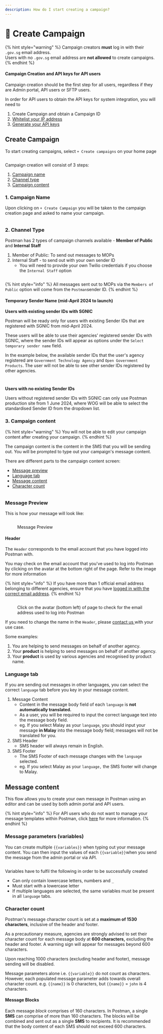 ```yaml
---
description: How do I start creating a campaign?
---
```


# 📢 Create Campaign

{% hint style="warning" %}
Campaign creators **must** log in with their `.gov.sg` email address. \
Users with no `.gov.sg` email address are **not allowed** to create campaigns.&#x20;
{% endhint %}

#### Campaign Creation and API keys for API users

Campaign creation should be the first step for all users, regardless if they are Admin portal, API users or SFTP users.&#x20;

In order for API users to obtain the API keys for system integration, you will need to&#x20;

1. Create Campaign and obtain a Campaign ID
2. [Whitelist your IP address](../postman-v2-admin-portal-for-api-users/campaign-settings.md#ip-address-whitelisting)
3. [Generate your API keys](../postman-v2-admin-portal-for-api-users/campaign-settings.md#api-keys)

## Create Campaign

To start creating campaigns, select  `+ Create campaigns` on your home page

<figure><img src="../.gitbook/assets/home_dashboard_create_campaign.png" alt=""><figcaption></figcaption></figure>

Campaign creation will consist of 3 steps:

1. [Campaign name](create-campaign.md#campaign-name)
2. [Channel type](create-campaign.md#id-2.-channel-type)
3. [Campaign content](create-campaign.md#id-3.-campaign-content)

### 1. Campaign Name

Upon clicking on `+ Create Campaign` you will be taken to the campaign creation page and asked to name your campaign.

<figure><img src="../.gitbook/assets/create_name_campaign.png" alt=""><figcaption></figcaption></figure>

### 2. Channel Type

Postman has 2 types of campaign channels available - **Member of Public** and **Internal Staff**

1. Member of Public: To send out messages to MOPs
2. Internal Staff - to send out with your own sender ID
   * You will need to provide your own Twilio credentials if you choose the `Internal Staff` option

<figure><img src="../.gitbook/assets/Screenshot 2024-02-28 at 2.23.13 PM.png" alt=""><figcaption></figcaption></figure>

{% hint style="info" %}
All messages sent out to MOPs via the `Members of Public` option will come from the `Postman`sender ID.
{% endhint %}

#### Temporary Sender Name (mid-April 2024 to launch)

**Users with existing sender IDs with SGNIC**

Postman will be ready only for users with existing Sender IDs that are registered with SGNIC from mid-April 2024.

These users will be able to use their agencies' registered sender IDs with SGNIC, where the sender IDs will appear as options under the `Select temporary sender name` field.

In the example below, the available sender IDs that the user's agency registered are `Government Technology Agency` and `Open Government Products`. The user will not be able to see other sender IDs registered by other agencies.&#x20;

<figure><img src="../.gitbook/assets/Screenshot 2024-02-28 at 2.23.13 PM copy.png" alt=""><figcaption></figcaption></figure>

<figure><img src="../.gitbook/assets/Campaign_crete_temporary_sender_name (1).png" alt=""><figcaption></figcaption></figure>

**Users with no existing Sender IDs**

Users without registered sender IDs with SGNIC can only use Postman production site from 1 June 2024, where WOG will be able to select the standardised Sender ID from the dropdown list.

### 3. Campaign content

{% hint style="warning" %}
You will not be able to edit your campaign content after creating your campaign.&#x20;
{% endhint %}

The campaign content is the content in the SMS that you will be sending out. You will be prompted to type out your campaign's message content.

There are different parts to the campaign content screen:

* [Message preview](create-campaign.md#message-preview)
* [Language tab](create-campaign.md#language-tab)
* [Message content](create-campaign.md#message-content)
* [Character count](create-campaign.md#character-count)

<figure><img src="../.gitbook/assets/Campaign content (2).png" alt=""><figcaption></figcaption></figure>

### Message Preview

This is how your message will look like:

<figure><img src="../.gitbook/assets/message preview.png" alt=""><figcaption><p>Message Preview</p></figcaption></figure>

#### **Header**

The `Header` corresponds to the email account that you have logged into Postman with.

You may check on the email account that you've used to log into Postman by clicking on the avatar at the bottom right of the page. Refer to the image for more information

{% hint style="info" %}
If you have more than 1 official email address belonging to different agencies, ensure that you have [logged in with the correct email address](logging-into-postman-v2.md#singpass-login).
{% endhint %}

<figure><img src="../.gitbook/assets/campaign_dashboard_account.png" alt=""><figcaption><p>Click on the avatar (bottom left) of page to check for the email address used to log into Postman</p></figcaption></figure>

If you need to change the name in the `Header`, please [contact us ](https://form.gov.sg/657025a2d2bd350012c82eb0)with your use case.

Some examples:

1. You are helping to send messages on behalf of another agency.
2. Your **product** is helping to send messages on behalf of another agency.
3. Your **product** is used by various agencies and recognised by product name.

### Language tab

If you are sending out messages in other languages, you can select the correct `language` tab before you key in your message content.

1. Message Content
   * Content in the message body field of each `language` is **not automatically translated.**
   * As a user, you will be required to input the correct language text into the message body field.
   * eg. If you select Malay as your `language`, you should input your message **in Malay** into the message body field; messages will not be translated for you.
2. SMS Header
   * SMS header will always remain in English.
3. SMS Footer
   * The SMS Footer of each message changes with the `language` selected.
   * eg. If you select Malay as your `language,` the SMS footer will change to Malay.

## Message content

This flow allows you to create your own message in Postman using an editor and can be used by both admin portal and API users.

{% hint style="info" %}
For API users who do not want to manage your message templates within Postman, click [here](https://postman-v2.guides.gov.sg/postman-v2-admin-portal-for-api-users/create-message#api-users-who-do-not-want-to-manage-your-message-templates-within-postman) for more information.
{% endhint %}

### **Message parameters (variables)**

You can create multiple `{{variables}}` when typing out your message content. You can then input the values of each `{{variable}}`when you send the message from the admin portal or via API.

<figure><img src="../.gitbook/assets/create_message (3).png" alt=""><figcaption></figcaption></figure>

Variables have to fulfil the following in order to be successfully created

* Can only contain lowercase letters, numbers and `_`
* Must start with a lowercase letter
* If multiple languages are selected, the same variables must be present in all `language` tabs.

### Character count

Postman's message character count is set at a **maximum of 1530 characters**, inclusive of the header and footer.&#x20;

As a precautionary measure, agencies are strongly advised to set their character count for each message body at **600 characters,** excluding the header and footer. A warning sign will appear for messages beyond 600 characters.&#x20;

Upon reaching 1000 characters (excluding header and footer), message sending will be disabled.

Message parameters alone i.e. `{{variable}}` do not count as characters. However, each populated message parameter adds towards overall character count. e.g. `{{name}}` is 0 characters, but `{{name}}` = `john` is 4 characters.

#### Message Blocks

Each message _block_ comprises of 160 characters. In Postman, a single **SMS** can comprise of more than 160 characters. The blocks will be combined and sent out as a single **SMS** to recipients. It is recommended that the body content of each SMS should not exceed 600 characters.&#x20;

